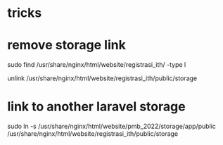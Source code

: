 # tricks

# remove storage link
sudo find /usr/share/nginx/html/website/registrasi_ith/ -type l

unlink /usr/share/nginx/html/website/registrasi_ith/public/storage

# link to another laravel storage
sudo ln -s /usr/share/nginx/html/website/pmb_2022/storage/app/public /usr/share/nginx/html/website/registrasi_ith/public/storage 
